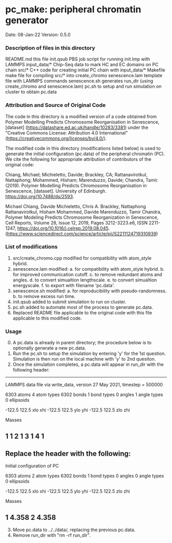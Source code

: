 # pc_make: peripheral chromatin generator

Date:               08-Jan-22
Version:            0.5.0

### Description of files in this directory
README.md           this file
init.qsub           PBS job script for running init.lmp with LAMMPS
input_data/*        Chip-Seq data to mark HC and EC domains on PC chain
src/*               C++ code for creating initial PC chain with input_data/*
Makefile            make file for compiling src/* into create_chromo
senescence.lam      template file with LAMMPS commands
senescence.sh       generates run_dir (using create_chromo and senescence.lam)
pc.sh               to setup and run simulation on cluster to obtain pc.data

### Attribution and Source of Original Code
The code in this directory is a modified version of a code obtained from
Polymer Modelling Predicts Chromosome Reorganisation in Senescence, [dataset]
                    (https://datashare.ed.ac.uk/handle/10283/3381)
under the "Creative Commons License: Attribution 4.0 International"
                    (https://creativecommons.org/licenses/by/4.0/).

The modified code in this directory (modifications listed below) is used to
generate the initial configuration (pc.data) of the peripheral chromatin (PC).
We cite the following for appropriate attribution of contributors of the
original code:

Chiang, Michael; Michieletto, Davide; Brackley, CA; Rattanavirotkul,
Nattaphong; Mohammed, Hisham; Marenduzzo, Davide; Chandra, Tamir. (2019).
Polymer Modelling Predicts Chromosome Reorganisation in Senescence, [dataset].
University of Edinburgh. https://doi.org/10.7488/ds/2593.

Michael Chiang, Davide Michieletto, Chris A. Brackley, Nattaphong
Rattanavirotkul, Hisham Mohammed, Davide Marenduzzo, Tamir Chandra,
Polymer Modeling Predicts Chromosome Reorganization in Senescence,
Cell Reports, Volume 28, Issue 12, 2019, Pages 3212-3223.e6, ISSN 2211-1247,
https://doi.org/10.1016/j.celrep.2019.08.045.
(https://www.sciencedirect.com/science/article/pii/S2211124719310939)

### List of modifications
1. src/create_chromo.cpp modified for compatibility with atom_style hybrid.
2. senescence.lam modified:
   a. for compatibility with atom_style hybrid.
   b. for improved communication cutoff.
   c. to remove redundant atoms and angles.
   d. to convert simualtion lengthscale.
   e. to convert simualtion energyscale.
   f. to export with filename 'pc.data'.
3. senescence.sh modified:
   a. for reproducibility with pseudo-randomness.
   b. to remove excess run time.
4. init.qsub added to submit simulation to run on cluster.
5. pc.sh added to automate most of the process to generate pc.data.
6. Replaced README file applicable to the original code with this file
   applicable to this modified code.

### Usage
0. A pc.data is already in parent directory; the procedure below is to
   optionally generate a new pc.data.
1. Run the pc.sh to setup the simulation by entering 'y' for the 1st question.
   Simulation is then run on the local machine with 'y' to 2nd quesiton.
2. Once the simulation completes, a pc.data will appear in run_dir with the
   following header:
-------------------------------------------------------------------------------
LAMMPS data file via write_data, version 27 May 2021, timestep = 500000

6303 atoms
4 atom types
6302 bonds
1 bond types
0 angles
1 angle types
0 ellipsoids

-122.5 122.5 xlo xhi
-122.5 122.5 ylo yhi
-122.5 122.5 zlo zhi

Masses

1 1
2 1
3 1
4 1
-------------------------------------------------------------------------------
   Replace the header with the following:
-------------------------------------------------------------------------------
Initial configuration of PC

6303 atoms
2 atom types
6302 bonds
1 bond types
0 angles
0 angle types
0 ellipsoids

-122.5 122.5 xlo xhi
-122.5 122.5 ylo yhi
-122.5 122.5 zlo zhi

Masses

1 4.358
2 4.358
-------------------------------------------------------------------------------
3. Move pc.data to ../../data/, replacing the previous pc.data.
4. Remove run_dir with "rm -rf run_dir".
